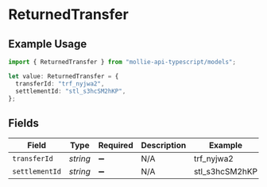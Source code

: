 # ReturnedTransfer

## Example Usage

```typescript
import { ReturnedTransfer } from "mollie-api-typescript/models";

let value: ReturnedTransfer = {
  transferId: "trf_nyjwa2",
  settlementId: "stl_s3hcSM2hKP",
};
```

## Fields

| Field              | Type               | Required           | Description        | Example            |
| ------------------ | ------------------ | ------------------ | ------------------ | ------------------ |
| `transferId`       | *string*           | :heavy_minus_sign: | N/A                | trf_nyjwa2         |
| `settlementId`     | *string*           | :heavy_minus_sign: | N/A                | stl_s3hcSM2hKP     |